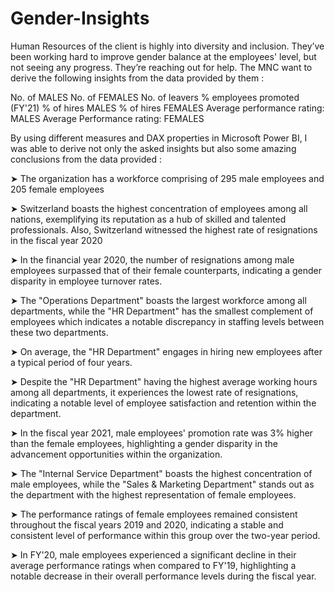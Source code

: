 # Gender-Insights
Human Resources of the client is highly into diversity and inclusion. They’ve been working hard to improve gender balance at the employees' level, but not seeing any progress. They’re reaching out for help. The MNC want to derive the following insights from the data provided by them :

No. of MALES
No. of FEMALES
No. of leavers
% employees promoted (FY'21)
% of hires MALES
% of hires FEMALES 
Average performance rating: MALES
Average Performance rating: FEMALES


By using different measures and DAX properties in Microsoft Power BI, I was able to derive not only the asked insights but also some amazing conclusions from the data provided :

➤ The organization has a workforce comprising of 295 male employees and 205 female employees

➤ Switzerland boasts the highest concentration of employees among all nations, exemplifying its reputation as a hub of skilled and talented professionals. Also,   Switzerland witnessed the highest rate of resignations in the fiscal year 2020

➤ In the financial year 2020, the number of resignations among male employees surpassed that of their female counterparts, indicating a gender disparity in employee turnover rates.

➤ The "Operations Department" boasts the largest workforce among all departments, while the "HR Department" has the smallest complement of employees which indicates a notable discrepancy in staffing levels between these two departments.

➤ On average, the "HR Department" engages in hiring new employees after a typical period of four years.

➤ Despite the "HR Department" having the highest average working hours among all departments, it experiences the lowest rate of resignations, indicating a notable level of employee satisfaction and retention within the department.

➤ In the fiscal year 2021, male employees' promotion rate was 3% higher than the female employees, highlighting a gender disparity in the advancement opportunities within the organization.

➤ The "Internal Service Department" boasts the highest concentration of male employees, while the "Sales & Marketing Department" stands out as the department with the highest representation of female employees.

➤ The performance ratings of female employees remained consistent throughout the fiscal years 2019 and 2020, indicating a stable and consistent level of performance within this group over the two-year period.

➤ In FY'20, male employees experienced a significant decline in their average performance ratings when compared to FY'19, highlighting a notable decrease in their overall performance levels during the fiscal year.
